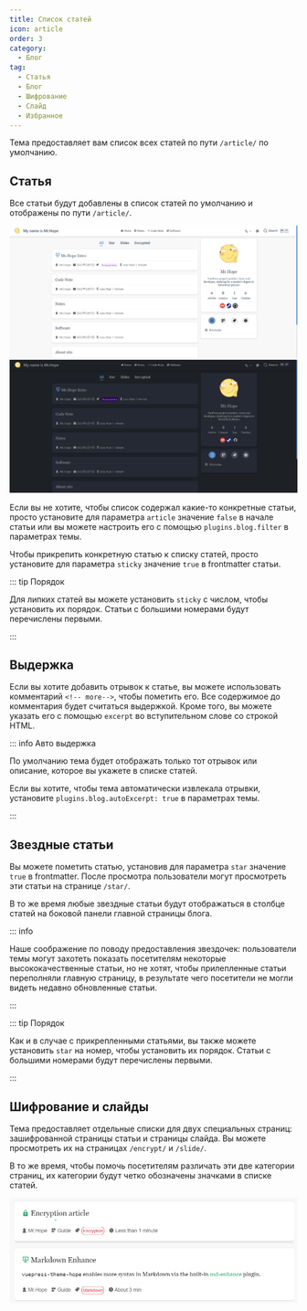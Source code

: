 ```yaml
---
title: Список статей
icon: article
order: 3
category:
  - Блог
tag:
  - Статья
  - Блог
  - Шифрование
  - Слайд
  - Избранное
---
```


Тема предоставляет вам список всех статей по пути `/article/` по умолчанию.

## Статья

Все статьи будут добавлены в список статей по умолчанию и отображены по пути `/article/`.

![Список статей](./assets/article-list-light.png#light)
![Список статей](./assets/article-list-dark.png#dark)

Если вы не хотите, чтобы список содержал какие-то конкретные статьи, просто установите для параметра `article` значение `false` в начале статьи или вы можете настроить его с помощью `plugins.blog.filter` в параметрах темы.

Чтобы прикрепить конкретную статью к списку статей, просто установите для параметра `sticky` значение `true` в frontmatter статьи.

::: tip Порядок

Для липких статей вы можете установить `sticky` с числом, чтобы установить их порядок. Статьи с большими номерами будут перечислены первыми.

:::

## Выдержка

Если вы хотите добавить отрывок к статье, вы можете использовать комментарий `<!-- more-->`, чтобы пометить его. Все содержимое до комментария будет считаться выдержкой. Кроме того, вы можете указать его с помощью `excerpt` во вступительном слове со строкой HTML.

::: info Авто выдержка

По умолчанию тема будет отображать только тот отрывок или описание, которое вы укажете в списке статей.

Если вы хотите, чтобы тема автоматически извлекала отрывки, установите `plugins.blog.autoExcerpt: true` в параметрах темы.

:::

## Звездные статьи

Вы можете пометить статью, установив для параметра `star` значение `true` в frontmatter. После просмотра пользователи могут просмотреть эти статьи на странице `/star/`.

В то же время любые звездные статьи будут отображаться в столбце статей на боковой панели главной страницы блога.

::: info

Наше соображение по поводу предоставления звездочек: пользователи темы могут захотеть показать посетителям некоторые высококачественные статьи, но не хотят, чтобы прилепленные статьи переполняли главную страницу, в результате чего посетители не могли видеть недавно обновленные статьи.

:::

::: tip Порядок

Как и в случае с прикрепленными статьями, вы также можете установить `star` на номер, чтобы установить их порядок. Статьи с большими номерами будут перечислены первыми.

:::

## Шифрование и слайды

Тема предоставляет отдельные списки для двух специальных страниц: зашифрованной страницы статьи и страницы слайда. Вы можете просмотреть их на страницах `/encrypt/` и `/slide/`.

В то же время, чтобы помочь посетителям различать эти две категории страниц, их категории будут четко обозначены значками в списке статей.

![Советы по категориям](./assets/icon-type.png)
